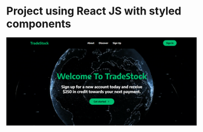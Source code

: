 # Project using React JS with styled components

![](https://github.com/Bruno195/Project-ReactJs-TradeStock/blob/main/TradeStockMain.png)



